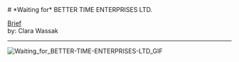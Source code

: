 <link rel="stylesheet" type="text/css" href="../../assets/style.css">
# *Waiting for* BETTER TIME ENTERPRISES LTD.

[comment]: &amp;lt;> "Add/Remove information below as you want"
[comment]: &amp;lt;> "Markdown cheatsheet: https://github.com/adam-p/markdown-here/wiki/Markdown-Cheatsheet"
[Brief](Brief.md)  
by: Clara Wassak  

---
[comment]: &amp;lt;> "Add your content here"

![Waiting_for_BETTER-TIME-ENTERPRISES-LTD_GIF](Waiting_for_BETTER-TIME-ENTERPRISES-LTD_GIF.gif)
